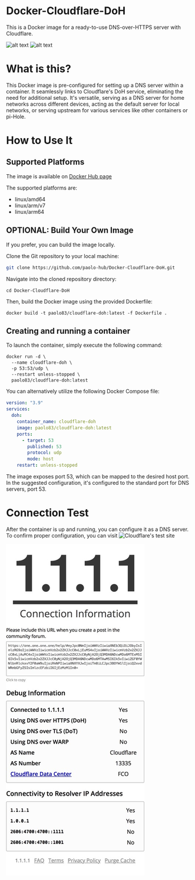 # Docker-Cloudflare-DoH
This is a Docker image for a ready-to-use DNS-over-HTTPS server with Cloudflare.

![alt text](https://badgen.net/badge/release/v.1.1/green?) ![alt text](https://badgen.net/badge/platform/Docker/blue?)


# What is this?
This Docker image is pre-configured for setting up a DNS server within a container. It seamlessly links to Cloudflare's DoH service, eliminating the need for additional setup. It's versatile, serving as a DNS server for home networks across different devices, acting as the default server for local networks, or serving upstream for various services like other containers or pi-Hole.

# How to Use It

## Supported Platforms

The image is available on [Docker Hub page](https://hub.docker.com/repository/docker/paolo83/cloudflare-doh)

The supported platforms are:
  * linux/amd64
  * linux/arm/v7
  * linux/arm64

## OPTIONAL: Build Your Own Image

If you prefer, you can build the image locally.

Clone the Git repository to your local machine:

```bash
git clone https://github.com/paolo-hub/Docker-Cloudflare-DoH.git
```
Navigate into the cloned repository directory:
```
cd Docker-Cloudflare-DoH
```
Then, build the Docker image using the provided Dockerfile:
```
docker build -t paolo83/cloudflare-doh:latest -f Dockerfile .
```


## Creating and running a container

To launch the container, simply execute the following command:
```
docker run -d \
  --name cloudflare-doh \
  -p 53:53/udp \
  --restart unless-stopped \
  paolo83/cloudflare-doh:latest
```

You can alternatively utilize the following Docker Compose file:
```yaml
version: "3.9"
services:
  doh:
    container_name: cloudflare-doh
    image: paolo83/cloudflare-doh:latest
    ports:
      - target: 53
        published: 53
        protocol: udp
        mode: host
    restart: unless-stopped
```

The image exposes port 53, which can be mapped to the desired host port. In the suggested configuration, it's configured to the standard port for DNS servers, port 53.

# Connection Test

After the container is up and running, you can configure it as a DNS server. To confirm proper configuration, you can visit ![Cloudflare's test site](https://one.one.one.one/help/)

![alt text](https://github.com/paolo-hub/Docker-Cloudflare-DoH/blob/main/1111_test.jpg?raw=true)

